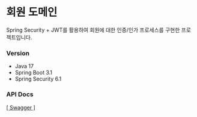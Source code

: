 # 회원 도메인

Spring Security + JWT를 활용하여 회원에 대한 인증/인가 프로세스를 구현한 프로젝트입니다.

### Version
- Java 17
- Spring Boot 3.1
- Spring Security 6.1

### API Docs
[[ Swagger ]](https://app.swaggerhub.com/apis-docs/topyheun/Topy_User_Management/1.0.0)
